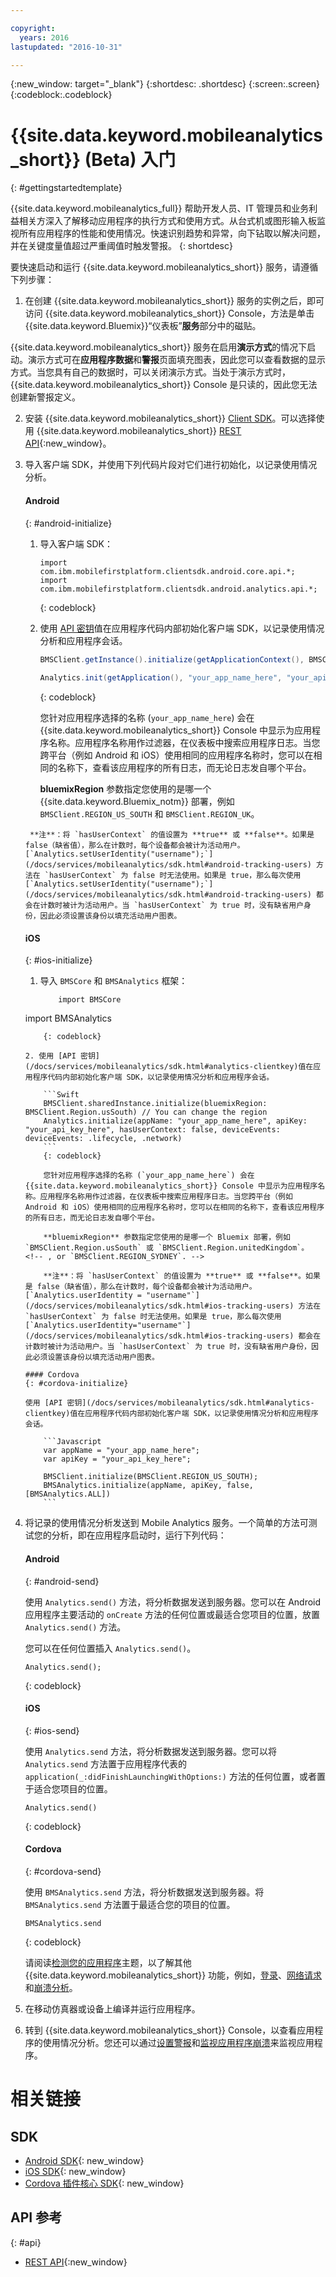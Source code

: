 ```yaml
---

copyright:
  years: 2016
lastupdated: "2016-10-31"

---
```

{:new_window: target="_blank"}
{:shortdesc: .shortdesc}
{:screen:.screen}
{:codeblock:.codeblock}

# {{site.data.keyword.mobileanalytics_short}} (Beta) 入门

{: #gettingstartedtemplate}

{{site.data.keyword.mobileanalytics_full}} 帮助开发人员、IT 管理员和业务利益相关方深入了解移动应用程序的执行方式和使用方式。从台式机或图形输入板监视所有应用程序的性能和使用情况。快速识别趋势和异常，向下钻取以解决问题，并在关键度量值超过严重阈值时触发警报。
{: shortdesc}

要快速启动和运行 {{site.data.keyword.mobileanalytics_short}} 服务，请遵循下列步骤：

1. 在创建<!--[create an instance](https://console.{DomainName}/docs/services/reqnsi.html#req_instance)--> {{site.data.keyword.mobileanalytics_short}} 服务的实例之后，即可访问 {{site.data.keyword.mobileanalytics_short}} Console，方法是单击 {{site.data.keyword.Bluemix}}“仪表板”**服务**部分中的磁贴。

 {{site.data.keyword.mobileanalytics_short}} 服务在启用**演示方式**的情况下启动。演示方式可在**应用程序数据**和**警报**页面填充图表，因此您可以查看数据的显示方式。当您具有自己的数据时，可以关闭演示方式。当处于演示方式时，{{site.data.keyword.mobileanalytics_short}} Console 是只读的，因此您无法创建新警报定义。

2. 安装 {{site.data.keyword.mobileanalytics_short}} [Client SDK](/docs/services/mobileanalytics/install-client-sdk.html)。可以选择使用 {{site.data.keyword.mobileanalytics_short}} [REST API](https://mobile-analytics-dashboard.{DomainName}/analytics-service/){:new_window}。

3. 导入客户端 SDK，并使用下列代码片段对它们进行初始化，以记录使用情况分析。

	#### Android
	{: #android-initialize}
	
	1. 导入客户端 SDK：

		```
		import com.ibm.mobilefirstplatform.clientsdk.android.core.api.*;
		import com.ibm.mobilefirstplatform.clientsdk.android.analytics.api.*;
		```
		{: codeblock}
	
	2. 使用 [API 密钥](/docs/services/mobileanalytics/sdk.html#analytics-clientkey)值在应用程序代码内部初始化客户端 SDK，以记录使用情况分析和应用程序会话。

		```Java
		BMSClient.getInstance().initialize(getApplicationContext(), BMSClient.REGION_US_SOUTH); // You can change the region
			
		Analytics.init(getApplication(), "your_app_name_here", "your_api_key_here", hasUserContext, Analytics.DeviceEvent.ALL);
		```
		{: codeblock}
		
    	您针对应用程序选择的名称 (`your_app_name_here`) 会在 {{site.data.keyword.mobileanalytics_short}} Console 中显示为应用程序名称。应用程序名称用作过滤器，在仪表板中搜索应用程序日志。当您跨平台（例如 Android 和 iOS）使用相同的应用程序名称时，您可以在相同的名称下，查看该应用程序的所有日志，而无论日志发自哪个平台。
    
    	**bluemixRegion** 参数指定您使用的是哪一个 {{site.data.keyword.Bluemix_notm}} 部署，例如 `BMSClient.REGION_US_SOUTH` 和 `BMSClient.REGION_UK`。 
    <!-- , or `BMSClient.Region.Sydney`.-->
    
    	**注**：将 `hasUserContext` 的值设置为 **true** 或 **false**。如果是 false（缺省值），那么在计数时，每个设备都会被计为活动用户。[`Analytics.setUserIdentity("username");`](/docs/services/mobileanalytics/sdk.html#android-tracking-users) 方法在 `hasUserContext` 为 false 时无法使用。如果是 true，那么每次使用 [`Analytics.setUserIdentity("username");`](/docs/services/mobileanalytics/sdk.html#android-tracking-users) 都会在计数时被计为活动用户。当 `hasUserContext` 为 true 时，没有缺省用户身份，因此必须设置该身份以填充活动用户图表。

	#### iOS
	{: #ios-initialize}
  
	1. 导入 `BMSCore` 和 `BMSAnalytics` 框架：
	
		```
		    import BMSCore
    import BMSAnalytics
    ```
		{: codeblock}
    
	2. 使用 [API 密钥](/docs/services/mobileanalytics/sdk.html#analytics-clientkey)值在应用程序代码内部初始化客户端 SDK，以记录使用情况分析和应用程序会话。
	
		```Swift
		BMSClient.sharedInstance.initialize(bluemixRegion: BMSClient.Region.usSouth) // You can change the region
		Analytics.initialize(appName: "your_app_name_here", apiKey: "your_api_key_here", hasUserContext: false, deviceEvents: deviceEvents: .lifecycle, .network)
		```
		{: codeblock}
		
		您针对应用程序选择的名称 (`your_app_name_here`) 会在 {{site.data.keyword.mobileanalytics_short}} Console 中显示为应用程序名称。应用程序名称用作过滤器，在仪表板中搜索应用程序日志。当您跨平台（例如 Android 和 iOS）使用相同的应用程序名称时，您可以在相同的名称下，查看该应用程序的所有日志，而无论日志发自哪个平台。
	
		**bluemixRegion** 参数指定您使用的是哪一个 Bluemix 部署，例如 `BMSClient.Region.usSouth` 或 `BMSClient.Region.unitedKingdom`。
	<!-- , or `BMSClient.REGION_SYDNEY`. -->
	
		**注**：将 `hasUserContext` 的值设置为 **true** 或 **false**。如果是 false（缺省值），那么在计数时，每个设备都会被计为活动用户。[`Analytics.userIdentity = "username"`](/docs/services/mobileanalytics/sdk.html#ios-tracking-users) 方法在 `hasUserContext` 为 false 时无法使用。如果是 true，那么每次使用 [`Analytics.userIdentity="username"`](/docs/services/mobileanalytics/sdk.html#ios-tracking-users) 都会在计数时被计为活动用户。当 `hasUserContext` 为 true 时，没有缺省用户身份，因此必须设置该身份以填充活动用户图表。
	
	#### Cordova
	{: #cordova-initialize}
	
	使用 [API 密钥](/docs/services/mobileanalytics/sdk.html#analytics-clientkey)值在应用程序代码内部初始化客户端 SDK，以记录使用情况分析和应用程序会话。
	
		```Javascript
		var appName = "your_app_name_here";
		var apiKey = "your_api_key_here";
		
		BMSClient.initialize(BMSClient.REGION_US_SOUTH);
		BMSAnalytics.initialize(appName, apiKey, false, [BMSAnalytics.ALL])
		```

4. 将记录的使用情况分析发送到 Mobile Analytics 服务。一个简单的方法可测试您的分析，即在应用程序启动时，运行下列代码：

	#### Android
	{: #android-send}

	使用 `Analytics.send()` 方法，将分析数据发送到服务器。您可以在 Android 应用程序主要活动的 `onCreate` 方法的任何位置或最适合您项目的位置，放置 `Analytics.send()` 方法。 
	
	您可以在任何位置插入 `Analytics.send()`。

	```
	Analytics.send();
	```
	{: codeblock}

	#### iOS
	{: #ios-send}

	使用 `Analytics.send` 方法，将分析数据发送到服务器。您可以将 `Analytics.send` 方法置于应用程序代表的 `application(_:didFinishLaunchingWithOptions:)` 方法的任何位置，或者置于适合您项目的位置。 

	```
	Analytics.send()
	```
	{: codeblock}
	
	#### Cordova
	{: #cordova-send}
	
	使用 `BMSAnalytics.send` 方法，将分析数据发送到服务器。将 `BMSAnalytics.send` 方法置于最适合您的项目的位置。
	
	```
	BMSAnalytics.send
	```
	{: codeblock}
	
	请阅读[检测您的应用程序](/docs/services/mobileanalytics/sdk.html)主题，以了解其他 {{site.data.keyword.mobileanalytics_short}} 功能，例如，[登录](/docs/services/mobileanalytics/sdk.html#app-monitoring-logger)、[网络请求](/docs/services/mobileanalytics/sdk.html#network-requests)和[崩溃分析](/docs/services/mobileanalytics/sdk.html#report-crash-analytics)。
	
5. 在移动仿真器或设备上编译并运行应用程序。

6. 转到 {{site.data.keyword.mobileanalytics_short}} Console，以查看应用程序的使用情况分析。您还可以通过<!--[creating custom charts](app-monitoring.html#custom-charts),-->[设置警报](/docs/services/mobileanalytics/app-monitoring.html#alerts)和[监视应用程序崩溃](/docs/services/mobileanalytics/app-monitoring.html#monitor-app-crash)来监视应用程序。


# 相关链接

## SDK
* [Android SDK](https://github.com/ibm-bluemix-mobile-services/bms-clientsdk-android-analytics){: new_window}  
* [iOS SDK](https://github.com/ibm-bluemix-mobile-services/bms-clientsdk-swift-analytics){: new_window}
* [Cordova 插件核心 SDK](https://www.npmjs.com/package/bms-core){: new_window}

## API 参考
{: #api}
* [REST API](https://mobile-analytics-dashboard.{DomainName}/analytics-service/){:new_window}
